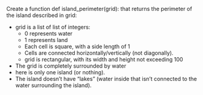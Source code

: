Create a function def island_perimeter(grid): that returns the perimeter of the island described in grid:

+ grid is a list of list of integers:
    + 0 represents water
    + 1 represents land
    + Each cell is square, with a side length of 1
    + Cells are connected horizontally/vertically (not diagonally).
    + grid is rectangular, with its width and height not exceeding 100
+ The grid is completely surrounded by water
+ here is only one island (or nothing).
+ The island doesn’t have “lakes” (water inside that isn’t connected to the water surrounding the island).
